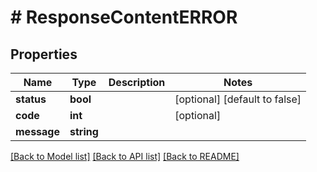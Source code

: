 # # ResponseContentERROR

## Properties

Name | Type | Description | Notes
------------ | ------------- | ------------- | -------------
**status** | **bool** |  | [optional] [default to false]
**code** | **int** |  | [optional]
**message** | **string** |  |

[[Back to Model list]](../../README.md#models) [[Back to API list]](../../README.md#endpoints) [[Back to README]](../../README.md)
